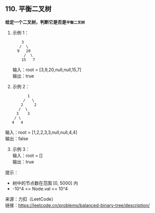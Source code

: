 ## 110. 平衡二叉树

**给定一个二叉树，判断它是否是`平衡二叉树`**

1. 示例 1：

   ```
       3
      /  \
     9   20
        /  \
       15   7
   ```

   输入：root = [3,9,20,null,null,15,7]  
   输出：true

2. 示例 2：

```
          1
        /   \
       2     2
      /  \
     3    3
    / \
   4   4
```

输入：root = [1,2,2,3,3,null,null,4,4]  
输出：false

3. 示例 3：  
   输入：root = []  
   输出：true

提示：

- 树中的节点数在范围 [0, 5000] 内
- -10^4 <= Node.val <= 10^4

来源：力扣（LeetCode）  
链接：https://leetcode.cn/problems/balanced-binary-tree/description/
